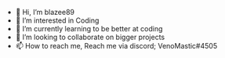 - 👋 Hi, I’m blazee89
- 👀 I’m interested in Coding
- 🌱 I’m currently learning to be better at coding
- 💞️ I’m looking to collaborate on bigger projects
- 📫 How to reach me, Reach me via discord; VenoMastic#4505
